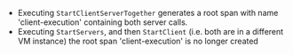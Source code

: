 - Executing `StartClientServerTogether` generates a root span with name 'client-execution' containing both server calls.   
- Executing `StartServers`, and then `StartClient` (i.e. both are in a different VM instance) the root span 'client-execution' is no longer created